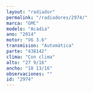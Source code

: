 ```yaml
---
layout: "radiador"
permalink: "/radiadores/2974/"
marca: "GMC"
modelo: "Acadia"
ano: "2014"
motor: "V6 3.6"
transmision: "Automática"
parte: "438142"
clima: "Con clima"
alto: "27 9/16"
ancho: "18 13/16"
observaciones: ""
id: "2974"
---
```



